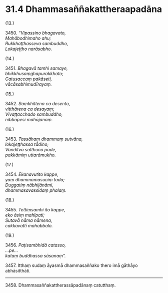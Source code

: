 

# 31.4 Dhammasaññakattheraapadāna



(13.)

3450\. _“Vipassino bhagavato,_  
_Mahābodhimaho ahu;_  
_Rukkhaṭṭhasseva sambuddho,_  
_Lokajeṭṭho narāsabho._  


(14.)

3451\. _Bhagavā tamhi samaye,_  
_bhikkhusaṃghapurakkhato;_  
_Catusaccaṃ pakāseti,_  
_vācāsabhimudīrayaṃ._  


(15.)

3452\. _Saṃkhittena ca desento,_  
_vitthārena ca desayaṃ;_  
_Vivaṭṭacchado sambuddho,_  
_nibbāpesi mahājanaṃ._  


(16.)

3453\. _Tassāhaṃ dhammaṃ sutvāna,_  
_lokajeṭṭhassa tādino;_  
_Vanditvā satthuno pāde,_  
_pakkāmiṃ uttarāmukho._  


(17.)

3454\. _Ekanavutito kappe,_  
_yaṃ dhammamasuṇiṃ tadā;_  
_Duggatiṃ nābhijānāmi,_  
_dhammasavassidaṃ phalaṃ._  


(18.)

3455\. _Tettiṃsamhi ito kappe,_  
_eko āsiṃ mahīpati;_  
_Sutavā nāma nāmena,_  
_cakkavattī mahabbalo._  


(19.)

3456\. _Paṭisambhidā catasso,_  
_…pe…_  
_kataṃ buddhassa sāsanaṃ”._  


3457\. Itthaṃ sudaṃ āyasmā dhammasaññako thero imā gāthāyo abhāsitthāti.

---

3458\. Dhammasaññakattherassāpadānaṃ catutthaṃ.





